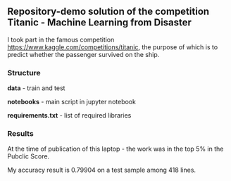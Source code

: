 ##  Repository-demo solution of the competition Titanic - Machine Learning from Disaster
I took part in the famous competition https://www.kaggle.com/competitions/titanic, the purpose of which is to predict whether the passenger survived on the ship.

### Structure
**data** - train and test

**notebooks** - main script in jupyter notebook

**requirements.txt** - list of required libraries

### Results
At the time of publication of this laptop - the work was in the top 5% in the Pubclic Score.

My accuracy result is 0.79904 on a test sample among 418 lines.
